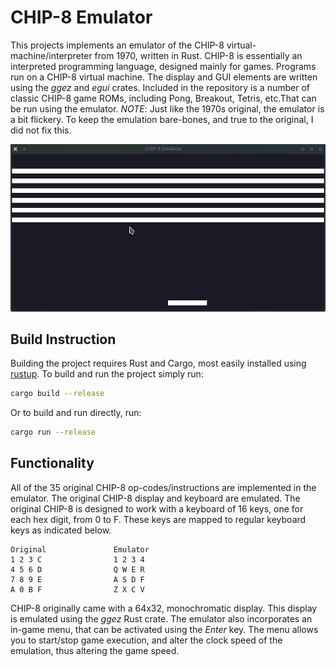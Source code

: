
# CHIP-8 Emulator
This projects implements an emulator of the CHIP-8 virtual-machine/interpreter from 1970, written in Rust. CHIP-8 is essentially an interpreted programming language, designed mainly for games. Programs run on a CHIP-8 virtual machine. The display and GUI elements are written using the *ggez* and *egui* crates. Included in the repository is a number of classic CHIP-8 game ROMs, including Pong, Breakout, Tetris, etc.That can be run using the emulator. *NOTE*: Just like the 1970s original, the emulator is a bit flickery. To keep the emulation bare-bones, and true to the original, I did not fix this.

![A GIF of some Breakout gamplay](/Breakout.gif "GIF")

## Build Instruction
Building the project requires Rust and Cargo, most easily installed using [rustup](https://rustup.rs).
To build and run the project simply run:
```bash
cargo build --release
```
Or to build and run directly, run:
```bash
cargo run --release
```

## Functionality
All of the 35 original CHIP-8 op-codes/instructions are implemented in the emulator. The original CHIP-8 display and keyboard are emulated. The original CHIP-8 is designed to work with a keyboard of 16 keys, one for each hex digit, from 0 to F. These keys are mapped to regular keyboard keys as indicated below.

```
Original               Emulator
1 2 3 C                1 2 3 4
4 5 6 D                Q W E R
7 8 9 E                A S D F
A 0 B F                Z X C V
```

CHIP-8 originally came with a 64x32, monochromatic display. This display is emulated using the *ggez* Rust crate. The emulator also incorporates an in-game menu, that can be activated using the _Enter_ key. The menu allows you to start/stop game execution, and alter the clock speed of the emulation, thus altering the game speed.
